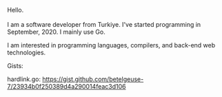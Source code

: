 Hello. <br><br>
I am a software developer from Turkiye. I've started programming in September, 2020. I mainly use Go.

I am interested in programming languages, compilers, and back-end web technologies.
 
Gists:

hardlink.go: https://gist.github.com/betelgeuse-7/23934b0f250389d4a290014feac3d106
